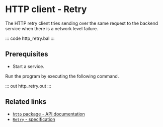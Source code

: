 # HTTP client - Retry

The HTTP retry client tries sending over the same request to the backend service when there is a network level failure.

::: code http_retry.bal :::

## Prerequisites
- Start a service.

Run the program by executing the following command.

::: out http_retry.out :::

## Related links
- [`http` package - API documentation](https://lib.ballerina.io/ballerina/http/latest/)
- [`Retry` - specification](https://ballerina.io/spec/http/#2414-retry)
